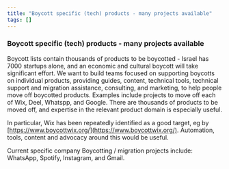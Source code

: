 ```yaml
---
title: "Boycott specific (tech) products - many projects available"
tags: []
---
```


### Boycott specific (tech) products - many projects available

Boycott lists contain thousands of products to be boycotted - Israel has 7000 startups alone, and an economic and cultural boycott will take significant effort. We want to build teams focused on supporting boycotts on individual products, providing guides, content, technical tools, technical support and migration assistance, consulting, and marketing, to help people move off boycotted products. Examples include projects to move off each of Wix, Deel, Whatspp, and Google. There are thousands of products to be moved off, and expertise in the relevant product domain is especially useful.

In particular, Wix has been repeatedly identified as a good target, eg by [https://www.boycottwix.org/](https://www.boycottwix.org/). Automation, tools, content and advocacy around this would be useful.

Current specific company Boycotting / migration projects include: WhatsApp, Spotify, Instagram, and Gmail.
